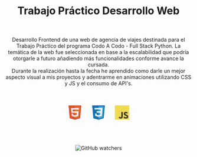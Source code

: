 <div style="text-align: center">
<h1>Trabajo Práctico Desarrollo Web</h1>
<br>
<br>
Desarrollo Frontend de una web de agencia de viajes destinada para el Trabajo Práctico del programa Codo A Codo - Full Stack Python. La temática de la web fue seleccionada en base a la escalabilidad que podría otorgarle a futuro añadiendo más funcionalidades conforme avance la cursada.
<br>Durante la realización hasta la fecha he aprendido como darle un mejor aspecto visual a mis proyectos y adentrarme en animaciones utilizando CSS y JS y el consumo de API's.
<br>
<br>
<br>
<br>

<img src="https://raw.githubusercontent.com/devicons/devicon/1119b9f84c0290e0f0b38982099a2bd027a48bf1/icons/html5/html5-original.svg" alt="" width="40px" style="margin-right: 20px; display: inline-block">
<img src="https://raw.githubusercontent.com/devicons/devicon/1119b9f84c0290e0f0b38982099a2bd027a48bf1/icons/css3/css3-original.svg" alt="" width="40px" style="margin-right: 20px; display: inline-block">
<img src="https://raw.githubusercontent.com/devicons/devicon/1119b9f84c0290e0f0b38982099a2bd027a48bf1/icons/javascript/javascript-original.svg" alt="" width="40px" style=" display: inline-block">
<br>
<br>
<br>
<br>

![GitHub watchers](https://img.shields.io/github/watchers/LucasIvan/cacTPO-1?color=green&label=visitas&logo=github)

</div>
